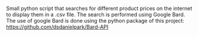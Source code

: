 Small python script that searches for different product prices on the internet to display them in a .csv file. The search is  performed using Google Bard.
The use of google Bard is done using the python package of this project: https://github.com/dsdanielpark/Bard-API
